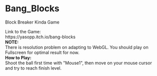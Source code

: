 # Bang_Blocks
Block Breaker Kinda Game

<html>
Link to the Game: </br>
https://yasopp.itch.io/bang-blocks </br>
<b> NOTE: </b> </br>
There is resolution problem on adapting to WebGL.  You should play on Fullscreen for optimal result for now.</br>
<b> How to Play: </b> </br>
Shoot the ball first time with "Mouse1", then move on your mouse cursor and try to reach finish level.
</html>

